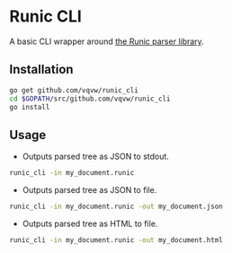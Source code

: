 # Runic CLI

A basic CLI wrapper around [the Runic parser library](https://github.com/vqvw/runic).

## Installation

```sh
go get github.com/vqvw/runic_cli
cd $GOPATH/src/github.com/vqvw/runic_cli
go install
```

## Usage

- Outputs parsed tree as JSON to stdout.

```sh
runic_cli -in my_document.runic
```

- Outputs parsed tree as JSON to file.

```sh
runic_cli -in my_document.runic -out my_document.json
```

- Outputs parsed tree as HTML to file.

```sh
runic_cli -in my_document.runic -out my_document.html
```
